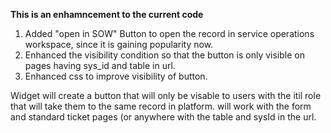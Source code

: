 **This is an enhamncement to the current code**
1. Added "open in SOW" Button to open the record in service operations workspace, since it is gaining popularity now.
2. Enhanced the visibility condition so that the button is only visible on pages having sys_id and table in url.
3. Enhanced css to improve visibility of button.

Widget will create a button that will only be visable to users with the itil role that will take them to the same record in platform. will work with the form and standard ticket pages (or anywhere with the table and sysId in the url.
